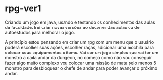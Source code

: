 # rpg-ver1
Criando um jogo em java, usando e testando os conhecimentos das aulas da faculdade. Irei criar novas versões ao decorrer das aulas ou de autoestudos para melhorar o jogo.

A princípio estou pensando em criar um rpg com um menu que o usuário poderá escolher suas ações, escolher raças, adicionar uma mochila para colocar seus equipamentos e items. Vai ser um jogo simples que vai ter um monstro a cada andar da dungeon, no começo como não vou conseguir fazer algo muito complexo vou colocar uma missão de mata pelo menos 5 monstro para desbloquear o chefe de andar para poder avançar o próximo andar.
